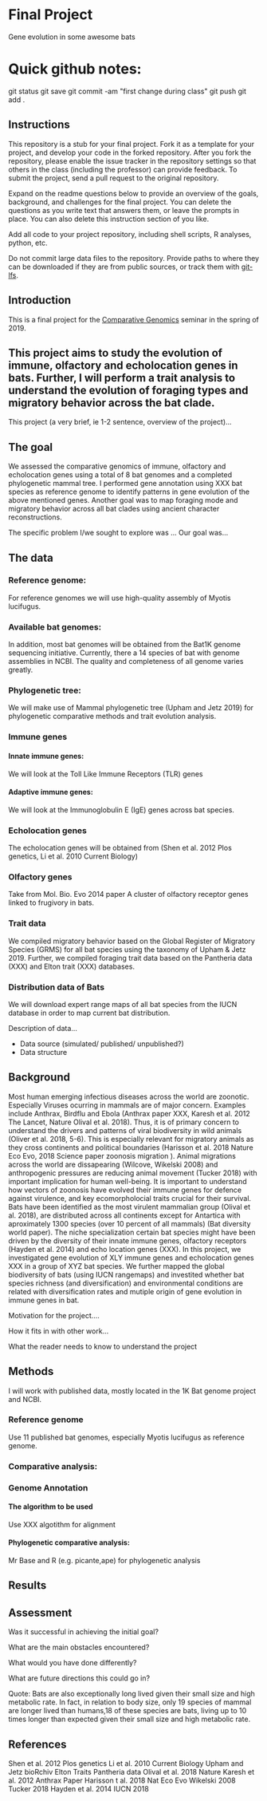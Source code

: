 # Final Project

Gene evolution in some awesome bats

# Quick github notes:
 git status
git save
git commit -am "first change during class"
git push
git add .

## Instructions
This repository is a stub for your final project. Fork it as a template for your project, and develop your code in the forked repository. After you fork the repository, please enable the issue tracker in the repository settings so that others in the class (including the professor) can provide feedback. To submit the project, send a pull request to the original repository.

Expand on the readme questions below to provide an overview of the goals, background, and challenges for the final project. You can delete the questions as you write text that answers them, or leave the prompts in place. You can also delete this instruction section of you like.

Add all code to your project repository, including shell scripts, R analyses, python, etc.

Do not commit large data files to the repository. Provide paths to where they can be downloaded if they
are from public sources, or track them with [git-lfs](https://git-lfs.github.com).

## Introduction

This is a final project for the [Comparative Genomics](https://github.com/Yale-EEB723/syllabus) seminar in the spring of 2019.

## This project aims to study the evolution of immune, olfactory and echolocation genes in bats. Further, I will perform a trait analysis to understand the evolution of foraging types and migratory behavior across the bat clade.

 This project (a very brief, ie 1-2 sentence, overview of the project)...
## The goal

We assessed the comparative genomics of immune, olfactory and echolocation genes using a total of 8 bat genomes and a completed phylogenetic mammal tree. I performed gene annotation using XXX bat species as reference genome to identify patterns in gene evolution of the above mentioned genes. Another goal was to map foraging mode and migratory behavior across all bat clades using ancient character reconstructions.

The specific problem I/we sought to explore was ... Our goal was...

## The data
### Reference genome:
For reference genomes we will use high-quality assembly of Myotis lucifugus.
### Available bat genomes:
In addition, most bat genomes will be obtained from the Bat1K genome sequencing initiative. Currently, there a 14 species of bat with genome assemblies in NCBI. The quality and completeness of all genome varies greatly.
### Phylogenetic tree:
We will make use of Mammal phylogenetic tree (Upham and Jetz 2019) for phylogenetic comparative methods and trait evolution analysis.
### Immune genes
#### Innate immune genes:
We will look at the Toll Like Immune Receptors (TLR) genes
#### Adaptive immune genes:
We will look at the Immunoglobulin E (IgE) genes across bat species.
### Echolocation genes
The echolocation genes will be obtained from (Shen et al. 2012 Plos genetics, Li et al. 2010 Current Biology)
### Olfactory genes
Take from Mol. Bio. Evo 2014 paper A cluster of olfactory receptor genes linked to frugivory in bats.
### Trait data
We compiled migratory behavior based on the  Global Register of Migratory Species (GRMS) for all bat species using the taxonomy of Upham & Jetz 2019.
Further, we compiled foraging trait data based on the Pantheria data (XXX) and Elton trait (XXX) databases.

### Distribution data of Bats
We will download expert range maps of all bat species from the IUCN database in order to map current bat distribution.

Description of data...

- Data source (simulated/ published/ unpublished?)
- Data structure

## Background
Most human emerging infectious diseases across the world are zoonotic. Especially Viruses ocurring in mammals are of major concern. Examples include Anthrax, Birdflu and Ebola (Anthrax paper XXX, Karesh et al. 2012 The Lancet, Nature Olival et al. 2018). Thus, it is of primary concern to understand the drivers and patterns of viral biodiversity in wild animals (Oliver et al. 2018, 5-6). This is especially relevant for migratory animals as they cross continents and political boundaries (Harisson et al. 2018 Nature Eco Evo, 2018 Science paper zoonosis migration ). Animal migrations across the world are dissapearing (Wilcove, Wikelski 2008) and anthropogenic pressures are reducing animal movement (Tucker 2018) with
important implication for human well-being.
It is important to understand how vectors of zoonosis have evolved their immune genes for defence against virulence, and key ecomorpholocial traits crucial for their survival. Bats have been identified as the most virulent mammalian group (Olival et al. 2018), are distributed across all continents except for Antartica with aproximately 1300 species (over 10 percent of all mammals) (Bat diversity world paper). The niche specialization certain bat species might have been driven by the diversity of their innate immune genes, olfactory receptors (Hayden et al. 2014) and echo location genes (XXX).
In this project, we investigated gene evolution of XLY immune genes and echolocation genes XXX in a group of XYZ bat species. We further mapped the global biodiversity of bats (using IUCN rangemaps) and investited whether bat species richness (and diversification) and environmental conditions are related with diversification rates and mutiple origin of gene evolution in immune genes in bat.

Motivation for the project....

How it fits in with other work...

What the reader needs to know to understand the project
## Methods

I will work with published data, mostly located in the 1K Bat genome project and NCBI.


### Reference genome
Use 11 published bat genomes, especially Myotis lucifugus as reference genome.

### Comparative analysis:

### Genome Annotation
#### The algorithm to be used
Use XXX algotithm for alignment
#### Phylogenetic comparative analysis:
Mr Base and R (e.g. picante,ape) for phylogenetic analysis

## Results

## Assessment

Was it successful in achieving the initial goal?

What are the main obstacles encountered?

What would you have done differently?

What are future directions this could go in?


Quote:
Bats are also exceptionally long lived given their small size and high metabolic rate. In fact, in relation to body size, only 19 species of mammal are longer lived than humans,18 of these species are bats, living up to 10 times longer than expected given their small size and high metabolic rate.

## References
Shen et al. 2012 Plos genetics
Li et al. 2010 Current Biology
Upham and Jetz bioRchiv
Elton Traits
Pantheria data
Olival et al. 2018 Nature
Karesh et al. 2012
Anthrax Paper
Harisson t al. 2018 Nat Eco Evo
Wikelski 2008
Tucker 2018
Hayden et al. 2014
IUCN 2018
